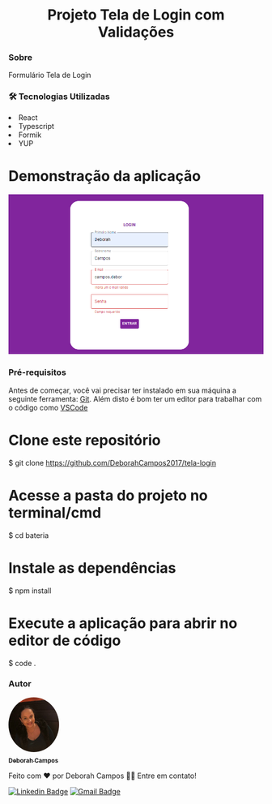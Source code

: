 <h1 align="center">Projeto Tela de Login com Validações</h1>

<h3>Sobre</h3>
<p>Formulário Tela de Login<p/>
<h3> 🛠 Tecnologias Utilizadas</h3>
<li>React</li>
<li>Typescript</li>
<li>Formik</li>
<li>YUP</li>

<h1>Demonstração da aplicação</h1>

![tela](https://github.com/DeborahCampos2017/tela-login/blob/main/image.png)

### Pré-requisitos

Antes de começar, você vai precisar ter instalado em sua máquina a seguinte ferramenta:
[Git](https://git-scm.com).
Além disto é bom ter um editor para trabalhar com o código como [VSCode](https://code.visualstudio.com/)

# Clone este repositório
$ git clone <https://github.com/DeborahCampos2017/tela-login>

# Acesse a pasta do projeto no terminal/cmd
$ cd bateria

# Instale as dependências
$ npm install

# Execute a aplicação para abrir no editor de código
$ code .


### Autor

<a href="https://github.com/DeborahCampos2017">
 <img style="border-radius: 50%;" src="https://github.com/DeborahCampos2017/page-pinterest/blob/main/Foto%20de%20perfil%20-%20Deborah.jpg" width="100px;" alt=""/>
 <br />
 <sub><b>Deborah Campos</b></sub></a> <a href="https://github.com/DeborahCampos2017"></a>


Feito com ❤️ por Deborah Campos 👋🏽 Entre em contato!

 
 [![Linkedin Badge](https://img.shields.io/badge/-Deborah-blue?style=flat-square&logo=Linkedin&logoColor=white&link=https://www.linkedin.com/in/deborahscampos/)](https://www.linkedin.com/in/deborahscampos/) 
[![Gmail Badge](https://img.shields.io/badge/-campos.deborahsousa@gmail.com-c14438?style=flat-square&logo=Gmail&logoColor=white&link=mailto:campos.deborahsousa@gmail.com)](mailto:campos.deborahsousa@gmail.com)


